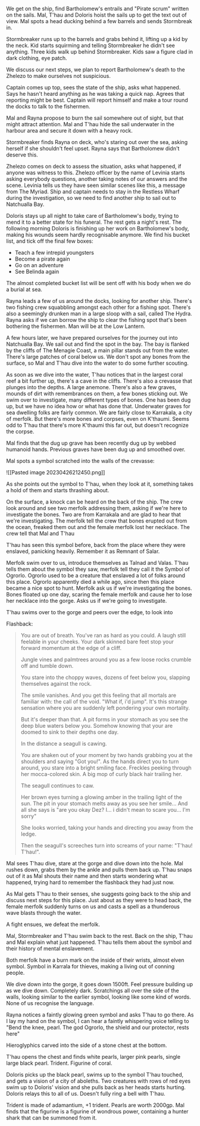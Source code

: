 We get on the ship, find Bartholomew's entrails and "Pirate scrum" written on the sails. Mal, T'hau and Doloris hoist the sails up to get the text out of view. Mal spots a head ducking behind a few barrels and sends Stormbreak in.

Stormbreaker runs up to the barrels and grabs behind it, lifting up a kid by the neck. Kid starts squirming and telling Stormbreaker he didn't see anything. Three kids walk up behind Stormbreaker. Kids saw a figure clad in dark clothing, eye patch.

We discuss our next steps, we plan to report Bartholomew's death to the Zhelezo to make ourselves not suspicious.

Captain comes up top, sees the state of the ship, asks what happened. Says he hasn't heard anything as he was taking a quick nap. Agrees that reporting might be best. Captain will report himself and make a tour round the docks to talk to the fishermen.

Mal and Rayna propose to burn the sail somewhere out of sight, but that might attract attention. Mal and T'hau hide the sail underwater in the harbour area and secure it down with a heavy rock.

Stormbreaker finds Rayna on deck, who's staring out over the sea, asking herself if she shouldn't feel upset. Rayna says that Bartholomew didn't deserve this.

Zhelezo comes on deck to assess the situation, asks what happened, if anyone was witness to this. Zhelezo officer by the name of Levinia starts asking everybody questions, another taking notes of our answers and the scene. Levinia tells us they have seen similar scenes like this, a message from The Myriad. Ship and captain needs to stay in the Restless Wharf during the investigation, so we need to find another ship to sail out to Natchualla Bay.

Doloris stays up all night to take care of Bartholomew's body, trying to mend it to a better state for his funeral. The rest gets a night's rest. The following morning Doloris is finishing up her work on Bartholomew's body, making his wounds seem hardly recognisable anymore. We find his bucket list, and tick off the final few boxes:

- Teach a few intrepid youngsters
- Become a pirate again
- Go on an adventure
- See Belinda again

The almost completed bucket list will be sent off with his body when we do a burial at sea.

Rayna leads a few of us around the docks, looking for another ship. There's two fishing crew squabbling amongst each other for a fishing spot. There's also a seemingly drunken man in a large sloop with a sail, called The Hydra. Rayna asks if we can borrow the ship to clear the fishing spot that's been bothering the fishermen. Man will be at the Low Lantern.

A few hours later, we have prepared ourselves for the journey out into Natchualla Bay. We sail out and find the spot in the bay. The bay is flanked by the cliffs of The Menagie Coast, a main pillar stands out from the water. There's large patches of coral below us. We don't spot any bones from the surface, so Mal and T'hau dive into the water to do some further scouting.

As soon as we dive into the water, T'hau notices that in the largest coral reef a bit further up, there's a cave in the cliffs. There's also a crevasse that plunges into the depths. A large anemone. There's also a few graves, mounds of dirt with remembrances on them, a few bones sticking out. We swim over to investigate, many different types of bones. One has been dug up, but we have no idea how or what has done that. Underwater graves for sea dwelling folks are fairly common. We are fairly close to Karrakala, a city of merfolk. But there's more bones and corpses, even on K'thaumi. Seems odd to T'hau that there's more K'thaumi this far out, but doesn't recognize the corpse.

Mal finds that the dug up grave has been recently dug up by webbed humanoid hands. Previous graves have been dug up and smoothed over.

Mal spots a symbol scratched into the walls of the crevasse:

![[Pasted image 20230426212450.png]]

As she points out the symbol to T'hau, when they look at it, something takes a hold of them and starts thrashing about.

On the surface, a knock can be heard on the back of the ship. The crew look around and see two merfolk addressing them, asking if we're here to investigate the bones. Two are from Karrakala and are glad to hear that we're investigating. The merfolk tell the crew that bones erupted out from the ocean, freaked them out and the female merfolk lost her necklace. The crew tell that Mal and T'hau

T'hau has seen this symbol before, back from the place where they were enslaved, panicking heavily. Remember it as Remnant of Salar.

Merfolk swim over to us, introduce themselves as Talnad and Valas. T'hau tells them about the symbol they saw, merfolk tell they call it the Symbol of Ogrorlo. Ogrorlo used to be a creature that enslaved a lot of folks around this place. Ogrorlo apparently died a while ago, since then this place became a nice spot to hunt. Merfolk ask us if we're investigating the bones. Bones floated up one day, scaring the female merfolk and cause her to lose her necklace into the gorge. Asks us if we're going to investigate.

T'hau swims over to the gorge and peers over the edge, to look into

Flashback:

> You are out of breath. You've ran as hard as you could. A laugh still feelable in your cheeks. Your dark skinned bare feet stop your forward momentum at the edge of a cliff. 
> 
> Jungle vines and palmtrees around you as a few loose rocks crumble off and tumble down. 
> 
> You stare into the choppy waves, dozens of feet below you, slapping themselves against the rock.
> 
> The smile vanishes. And you get this feeling that all mortals are familiar with: the call of the void. "What if, i'd jump". It's this strange sensation where you are suddenly left pondering your own mortality. 
> 
> But it's deeper than that. A pit forms in your stomach as you see the deep blue waters below you. Somehow knowing that your are doomed to sink to their depths one day. 
> 
> In the distance a seagull is cawing.
> 
> You are shaken out of your moment by two hands grabbing you at the shoulders and saying "Got you!". As the hands direct you to turn around, you stare into a bright smiling face. Freckles peeking through her mocca-colored skin. A big mop of curly black hair trailing her. 
> 
> The seagull continues to caw.
> 
> Her brown eyes turning a glowing amber in the trailing light of the sun. The pit in your stomach melts away as you see her smile... And all she says is "are you okay Dez? I... i didn't mean to scare you... I'm sorry"
> 
> She looks worried, taking your hands and directing you away from the ledge. 
> 
> Then the seagull's screeches turn into screams of your name: "T'hau! T'hau!". 

Mal sees T'hau dive, stare at the gorge and dive down into the hole. Mal rushes down, grabs them by the ankle and pulls them back up. T'hau snaps out of it as Mal shouts their name and then starts wondering what happened, trying hard to remember the flashback they had just now.

As Mal gets T'hau to their senses, she suggests going back to the ship and discuss next steps for this place. Just about as they were to head back, the female merfolk suddenly turns on us and casts a spell as a thunderous wave blasts through the water.

A fight ensues, we defeat the merfolk.

Mal, Stormbreaker and T'hau swim back to the rest. Back on the ship, T'hau and Mal explain what just happened. T'hau tells them about the symbol and their history of mental enslavement.

Both merfolk have a burn mark on the inside of their wrists, almost elven symbol. Symbol in Karrala for thieves, making a living out of conning people.

We dive down into the gorge, it goes down 1500ft. Feel pressure building up as we dive down. Completely dark. Scratchings all over the side of the walls, looking similar to the earlier symbol, looking like some kind of words. None of us recognise the language.

Rayna notices a faintly glowing green symbol and asks T'hau to go there. As I lay my hand on the symbol, I can hear a faintly whispering voice telling to "Bend the knee, pearl. The god Ogrorlo, the shield and our protector, rests here"

Hieroglyphics carved into the side of a stone chest at the bottom. 

T'hau opens the chest and finds white pearls, larger pink pearls, single large black pearl. Trident. Figurine of coral.

Doloris picks up the black pearl, swims up to the symbol T'hau touched, and gets a vision of a city of aboleths. Two creatures with rows of red eyes swim up to Doloris' vision and she pulls back as her heads starts hurting. Doloris relays this to all of us. Doesn't fully ring a bell with T'hau.

Trident is made of adamantium, +1 trident. Pearls are worth 2000gp. Mal finds that the figurine is a figurine of wondrous power, containing a hunter shark that can be summoned from it.